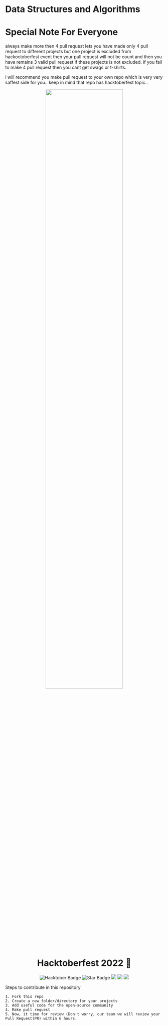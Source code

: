 
<h1 align="centre">
    <b>  Data Structures and Algorithms  </b>
</h1>
<h1> Special Note For Everyone </h1>
<p>
always make more then 4 pull request
lets you have made only 4 pull request to different projects
but one project is excluded from hackoctoberfest event then your pull request will not be count and 
then you have remains 3 valid pull request if these projects is not excluded.
if you fail to make 4 pull request then you cant get swags or t-shirts.

i will recommend you make pull request to your own repo which is very very saffest side for you..
keep in mind that repo has hacktoberfest topic..

</P>
<p align="center">
<a href="https://hacktoberfest.digitalocean.com/">
        <img src="https://user-images.githubusercontent.com/39916680/193060738-1facbd63-c6a3-4f84-9473-f9d7b2ee7f8c.png" width="70%">
    </a>
    <h1 align="center"> Hacktoberfest 2022 🎉</h1>
    <div align="center">
  
<img src="https://img.shields.io/badge/HacktoberFest-2022-blueviolet" alt="Hacktober Badge"/>


 <img src="https://img.shields.io/static/v1?label=%F0%9F%8C%9F&message=If%20Useful&style=style=flat&color=BC4E99" alt="Star Badge"/>
 <img src="https://img.shields.io/github/contributors/nearlegend/Dsa-Open-Source-HacktoberFest" >
    <img src="https://img.shields.io/bitbucket/pr/nearlegend/Dsa-Open-Source-HacktoberFest">
   <img src="https://img.shields.io/github/license/nearlegend/Dsa-Open-Source-HacktoberFest?color=Pink&style=flat-square">
</div>

</p>



Steps to contribute in this repository

    1. Fork this repo
    2. Create a new folder/directory for your projects
    3. Add useful code for the open-source community
    4. Make pull request
    5. Now, it time for review (Don't worry, our team we will review your Pull Request(PR) within 6 hours.
